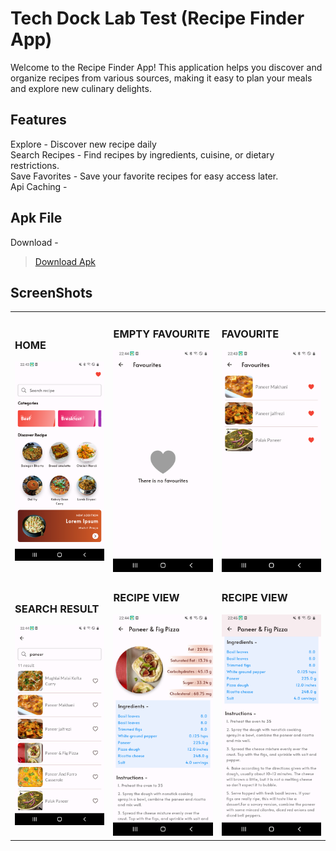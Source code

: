 # Tech Dock Lab Test (Recipe Finder App)

Welcome to the Recipe Finder App! This application helps you discover and organize recipes from various sources, making it easy to plan your meals and explore new culinary delights.

## Features

Explore - Discover new recipe daily <br>
Search Recipes - Find recipes by ingredients, cuisine, or dietary restrictions. <br>
Save Favorites - Save your favorite recipes for easy access later. <br>
Api Caching - 

## Apk File

Download -  
> [Download Apk](https://drive.google.com/file/d/1UyZo6BalaZQRfeTfgbKXNIeeykzWzfWq/view?usp=sharing)

## ScreenShots

<table style="border-collapse: collapse; border: none;">
  <tr>
    <td>
      <h3>HOME</h3>
      <img src="/assets/screenshot/home.png" alt="HomeView" width="300"/>
    </td>
     <td>
      <h3>EMPTY FAVOURITE</h3>
      <img src="/assets/screenshot/empty_favourite.png" alt="favourite" width="300"/>
    </td>
    <td>
      <h3>FAVOURITE</h3>
      <img src="/assets/screenshot/favourite.png" alt="favourite" width="300"/>
    </td>
  </tr>
  <tr>
    <td>
      <h3>SEARCH RESULT</h3>
      <img src="/assets/screenshot/search_result.png" alt="HomeView" width="300"/>
    </td>
     <td>
      <h3>RECIPE VIEW</h3>
      <img src="/assets/screenshot/recipe_view.png" alt="favourite" width="300"/>
    </td>
    <td>
      <h3>RECIPE VIEW</h3>
      <img src="/assets/screenshot/recipe_view_more.png" alt="favourite" width="300"/>
    </td>
  </tr>
</table>




